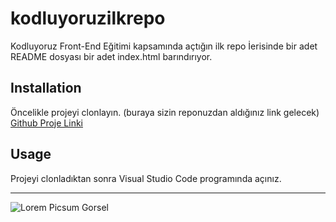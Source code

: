 # kodluyoruzilkrepo
Kodluyoruz Front-End Eğitimi kapsamında açtığın ilk repo
İerisinde bir adet README dosyası bir adet index.html barındırıyor.

## Installation
Öncelikle projeyi clonlayın. (buraya sizin reponuzdan aldığınız link gelecek)
[Github Proje Linki](https://github.com/vedatsavas/kodluyoruzilkrepo.git)

## Usage
Projeyi clonladıktan sonra Visual Studio Code programında açınız.

---
![Lorem Picsum Gorsel](https://picsum.photos/200)
